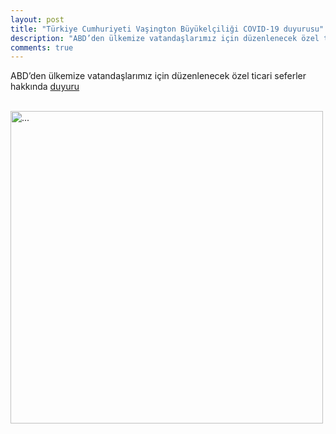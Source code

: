 ```yaml
---
layout: post
title: "Türkiye Cumhuriyeti Vaşington Büyükelçiliği COVID-19 duyurusu"
description: "ABD’den ülkemize vatandaşlarımız için düzenlenecek özel ticari seferler hakkında duyuru"
comments: true
---
```


ABD’den ülkemize vatandaşlarımız için düzenlenecek özel ticari seferler hakkında [duyuru](https://twitter.com/TurkishEmbassy/status/1251230570522255362)

<br />
<img align="middle" width="500" src="{{ site.url }}/images/duyuru.jpeg" alt="...">
